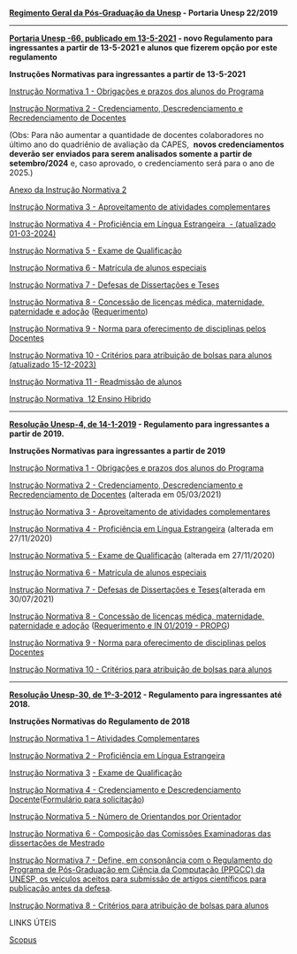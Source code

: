 **[Regimento Geral da Pós\-Graduação da Unesp](https://www.ibilce.unesp.br/Home/Pos-Graduacao475/CienciadaComputacao/regimento_geral_pos_graduacao_rgpg.pdf "regimento_geral_pos_graduacao_rgpg.pdf") \- Portaria Unesp 22/2019**



---

**[Portaria Unesp \-66, publicado em 13\-5\-2021](https://www.ibilce.unesp.br/Home/Pos-Graduacao475/CienciadaComputacao/portarias-66-2021-regulamento-computacao.pdf "portarias-66-2021-regulamento-computacao.pdf") \- novo Regulamento para ingressantes a partir de 13\-5\-2021 e alunos que fizerem opção por este regulamento**

**Instruções Normativas para ingressantes a partir de 13\-5\-2021**

[Instrução Normativa 1 \- Obrigações e prazos dos alunos do Programa](https://www.ibilce.unesp.br/Home/Pos-Graduacao475/CienciadaComputacao/in-1---obrigacoes-e-prazos-dos-alunos.pdf "in-1---obrigacoes-e-prazos-dos-alunos.pdf")

[Instrução Normativa 2 \- Credenciamento, Descredenciamento e Recredenciamento de Docentes](https://www.ibilce.unesp.br/Home/Pos-Graduacao475/CienciadaComputacao/in-2-credenciamento-descredenc-e-recredenciamento---portaria-66---22.10.2021.pdf "in-2-credenciamento-descredenc-e-recredenciamento---portaria-66---22.10.2021.pdf")

(Obs: Para não aumentar a quantidade de docentes colaboradores no último ano do quadriênio de avaliação da CAPES,  **novos credenciamentos deverão ser enviados para serem analisados somente a partir de setembro/2024** e, caso aprovado, o credenciamento será para o ano de 2025\.)

[Anexo da Instrução Normativa 2](https://www.ibilce.unesp.br/Home/Pos-Graduacao475/CienciadaComputacao/in-2-credenciamento-descredenc-e-recredenciamento---anexo---formulario---22.10.2021.docx "in-2-credenciamento-descredenc-e-recredenciamento---anexo---formulario---22.10.2021.docx")

[Instrução Normativa 3 \- Aproveitamento de atividades complementares](https://www.ibilce.unesp.br/Home/Pos-Graduacao475/CienciadaComputacao/in-3-creditos-em-atividades-complementares-portaria-66-30.06.2023.pdf "in-3-creditos-em-atividades-complementares-portaria-66-30.06.2023.pdf")

[Instrução Normativa 4 \- Proficiência em Língua Estrangeira  \- (atualizado 01\-03\-2024\)](https://www.ibilce.unesp.br/Home/Pos-Graduacao475/CienciadaComputacao/in-4---comprovacao-de-proficiencia-em-ingles---atualizado-01-03-2024.pdf "in-4---comprovacao-de-proficiencia-em-ingles---atualizado-01-03-2024.pdf")

[Instrução Normativa 5 \- Exame de Qualificação](https://www.ibilce.unesp.br/Home/Pos-Graduacao475/CienciadaComputacao/in-5---exame-geral-de-qualificacao---portaria-66.pdf "in-5---exame-geral-de-qualificacao---portaria-66.pdf")

[Instrução Normativa 6 \- Matrícula de alunos especiais](https://www.ibilce.unesp.br/Home/Pos-Graduacao475/CienciadaComputacao/in-6---matricula-de-alunos-especiais---portaria-66.pdf "in-6---matricula-de-alunos-especiais---portaria-66.pdf")

[Instrução Normativa 7 \- Defesas de Dissertações e Teses](https://www.ibilce.unesp.br/Home/Pos-Graduacao475/CienciadaComputacao/in-7-normas-para-defesas-de-dissertacao-etese---atualizada-em-22.10.2021-ok.pdf "in-7-normas-para-defesas-de-dissertacao-etese---atualizada-em-22.10.2021-ok.pdf")

[Instrução Normativa 8 \- Concessão de licenças médica, maternidade, paternidade e adoção](https://www.ibilce.unesp.br/Home/Pos-Graduacao475/CienciadaComputacao/in-8---licenca-medica-maternidade-paternidade-e-adocao---portaria-66.pdf "in-8---licenca-medica-maternidade-paternidade-e-adocao---portaria-66.pdf") ([Requerimento](https://www.ibilce.unesp.br/Home/Pos-Graduacao475/modelo-de-solicitacao-de-licencas.pdf))

[Instrução Normativa 9 \- Norma para oferecimento de disciplinas pelos Docentes](https://www.ibilce.unesp.br/Home/Pos-Graduacao475/CienciadaComputacao/in-09-oferecimento-de-disciplinas.pdf "in-09-oferecimento-de-disciplinas.pdf")

[Instrução Normativa 10 \- Critérios para atribuição de bolsas para alunos (atualizado 15\-12\-2023\)](https://www.ibilce.unesp.br/Home/Pos-Graduacao475/CienciadaComputacao/in-10---criterios-para-atribuicao-de-bolsas-ppgcc-atualizada-15.12.2023.pdf "in-10---criterios-para-atribuicao-de-bolsas-ppgcc-atualizada-15.12.2023.pdf")

[Instrução Normativa 11 \- Readmissão de alunos](https://www.ibilce.unesp.br/Home/Pos-Graduacao475/CienciadaComputacao/in-11-criterios-para-solicitacao-de-readmissao---22.10.2021.pdf "in-11-criterios-para-solicitacao-de-readmissao---22.10.2021.pdf")

[Instrução Normativa  12 Ensino Hibrido](https://www.ibilce.unesp.br/Home/Pos-Graduacao475/CienciadaComputacao/in-12-ensino-hibrido---portaria-74-2022-atualizada.pdf "in-12-ensino-hibrido---portaria-74-2022-atualizada.pdf")



---

**[Resolução Unesp\-4, de 14\-1\-2019](https://www.ibilce.unesp.br/Home/Pos-Graduacao475/CienciadaComputacao/regulamento-ppgcc-resolucoes-04-2019.pdf "regulamento-ppgcc-resolucoes-04-2019.pdf") \- Regulamento para ingressantes a partir de 2019\.**

**Instruções Normativas para ingressantes a partir de 2019**

[Instrução Normativa 1 \- Obrigações e prazos dos alunos do Programa](https://www.ibilce.unesp.br/Home/Pos-Graduacao475/CienciadaComputacao/proposta-de-in-1-obrigacoes-e-prazos-dos-alunos.pdf "proposta-de-in-1-obrigacoes-e-prazos-dos-alunos.pdf")

[Instrução Normativa 2 \- Credenciamento, Descredenciamento e Recredenciamento de Docentes](https://www.ibilce.unesp.br/Home/Pos-Graduacao475/CienciadaComputacao/in-02-credenciamento-descredenc-e-recredenciamento-alterada-em-05-de-marco-2021.pdf "in-02-credenciamento-descredenc-e-recredenciamento-alterada-em-05-de-marco-2021.pdf") (alterada em 05/03/2021\)

[Instrução Normativa 3 \- Aproveitamento de atividades complementares](https://www.ibilce.unesp.br/Home/Pos-Graduacao475/CienciadaComputacao/in-3-creditos-em-atividades-complementares---portaria-66okok.pdf "in-3-creditos-em-atividades-complementares---portaria-66okok.pdf")

[Instrução Normativa 4 \- Proficiência em Língua Estrangeira](https://www.ibilce.unesp.br/Home/Pos-Graduacao475/CienciadaComputacao/in-4----proficiencia-aprovada-em-abril-de-2020-alterada-em-27nov2020.pdf "in-4----proficiencia-aprovada-em-abril-de-2020-alterada-em-27nov2020.pdf") (alterada em 27/11/2020\)

[Instrução Normativa 5 \- Exame de Qualificação](https://www.ibilce.unesp.br/Home/Pos-Graduacao475/CienciadaComputacao/in-5---exame-geral-de-qualificacao-alterada-em-27nov2020.pdf "in-5---exame-geral-de-qualificacao-alterada-em-27nov2020.pdf") (alterada em 27/11/2020\)

[Instrução Normativa 6 \- Matrícula de alunos especiais](https://www.ibilce.unesp.br/Home/Pos-Graduacao475/CienciadaComputacao/in-6---matricula-de-alunos-especiais.pdf "in-6---matricula-de-alunos-especiais.pdf")

[Instrução Normativa 7 \- Defesas de Dissertações e Teses](https://www.ibilce.unesp.br/Home/Pos-Graduacao475/CienciadaComputacao/in-7-normas-para-defesas-de-dissertacao-etese-alterada-em-30.07.2021-regulamento-2019.pdf "in-7-normas-para-defesas-de-dissertacao-etese-alterada-em-30.07.2021-regulamento-2019.pdf")(alterada em 30/07/2021\)

[Instrução Normativa 8 \- Concessão de licenças médica, maternidade, paternidade e adoção](https://www.ibilce.unesp.br/Home/Pos-Graduacao475/CienciadaComputacao/in-8---licenca-medica-maternidade-paternidade-e-adocao.pdf "in-8---licenca-medica-maternidade-paternidade-e-adocao.pdf") ([Requerimento e IN 01/2019 \- PROPG](https://www.ibilce.unesp.br/#!/pos-graduacao/formularios-e-documentos/))

[Instrução Normativa 9 \- Norma para oferecimento de disciplinas pelos Docentes](https://www.ibilce.unesp.br/Home/Pos-Graduacao475/CienciadaComputacao/in-09-oferecimento-de-disciplinas-aprov-05-de-marco-de-2021.pdf "in-09-oferecimento-de-disciplinas-aprov-05-de-marco-de-2021.pdf")

[Instrução Normativa 10 \- Critérios para atribuição de bolsas para alunos](https://www.ibilce.unesp.br/Home/Pos-Graduacao475/CienciadaComputacao/in-10---criterios-para-atribuicao-de-bolsas-ppgcc-atualizada-em-30.07.2021-regulamento-2019.pdf "in-10---criterios-para-atribuicao-de-bolsas-ppgcc-atualizada-em-30.07.2021-regulamento-2019.pdf") 



---

**[Resolução Unesp\-30, de 1º\-3\-2012](https://www.ibilce.unesp.br/Home/Pos-Graduacao475/CienciadaComputacao/regulamento-ciencia-da-computacao.pdf "regulamento-ciencia-da-computacao.pdf") \- Regulamento para ingressantes até 2018\.**

**Instruções Normativas do Regulamento de 2018**

[Instrução Normativa 1 – Atividades Complementares](https://www.ibilce.unesp.br/Home/Pos-Graduacao475/CienciadaComputacao/1n.pdf "1n.pdf")

[Instrução Normativa 2 \- Proficiência em Língua Estrangeira](https://www.ibilce.unesp.br/Home/Pos-Graduacao475/CienciadaComputacao/in-2-proficiencia-em-lingua-estrangeira-06jun2011-alterada-em-24marco2014-e--15junho2015.pdf "in-2-proficiencia-em-lingua-estrangeira-06jun2011-alterada-em-24marco2014-e--15junho2015.pdf")  


[Instrução Normativa 3](https://www.ibilce.unesp.br/Home/Pos-Graduacao475/CienciadaComputacao/instrucao-normativa-3-exame-de-qualificacao-revisada-em-agosto_2013.pdf "instrucao-normativa-3-exame-de-qualificacao-revisada-em-agosto_2013.pdf") [\- Exame de Qualificação](https://www.ibilce.unesp.br/Home/Pos-Graduacao475/CienciadaComputacao/instrucao-normativa-3-exame-de-qualificacao-revisada-em-agosto_2013.pdf)

[Instrução Normativa 4 \- Credenciamento e Descredenciamento Docente](https://www.ibilce.unesp.br/Home/Pos-Graduacao475/CienciadaComputacao/revisao-_-instrucao-normativa-4-credenciamento-e-descredenciamento-docente-06_06_2011.pdf "revisao-_-instrucao-normativa-4-credenciamento-e-descredenciamento-docente-06_06_2011.pdf")([Formulário para solicitação](https://www.ibilce.unesp.br/Home/Pos-Graduacao475/CienciadaComputacao/formulariocredenciamento-anexo-ao-in-4.doc "formulariocredenciamento-anexo-ao-in-4.doc"))

[Instrução Normativa 5 \- Número de Orientandos por Orientador](https://www.ibilce.unesp.br/Home/Pos-Graduacao475/CienciadaComputacao/instrucao-normativa-5-numero-de-orientados-por-orientador_09_2016-alterada-10outubro2016.pdf "instrucao-normativa-5-numero-de-orientados-por-orientador_09_2016-alterada-10outubro2016.pdf")

[Instrução Normativa 6 \- Composição das Comissões Examinadoras das dissertações de Mestrado](https://www.ibilce.unesp.br/Home/Pos-Graduacao475/CienciadaComputacao/in-n-06--composicao-comiss_exam-17ago15-1.pdf "in-n-06--composicao-comiss_exam-17ago15-1.pdf")

[Instrução Normativa 7 \- Define, em consonância com o Regulamento do Programa de Pós\-Graduação em Ciência da Computação (PPGCC) da UNESP, os veículos aceitos para submissão de artigos científicos para publicação antes da defesa](https://www.ibilce.unesp.br/Home/Pos-Graduacao475/CienciadaComputacao/instrucao-normativa-7---submissao-de-artigo-antes-da-defesa.pdf "instrucao-normativa-7---submissao-de-artigo-antes-da-defesa.pdf"). 

[Instrução Normativa 8 \- Critérios para atribuição de bolsas para alunos](https://www.ibilce.unesp.br/Home/Pos-Graduacao475/CienciadaComputacao/in8---criterios-para-atribuicao-de-bolsas-ppgcc-de-06marco2017.pdf "in8---criterios-para-atribuicao-de-bolsas-ppgcc-de-06marco2017.pdf")

LINKS ÚTEIS

[Scopus](https://www.scopus.com/sources)

